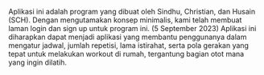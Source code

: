 Aplikasi ini adalah program yang dibuat oleh Sindhu, Christian, dan Husain (SCH). Dengan mengutamakan konsep minimalis, kami telah membuat laman login dan sign up untuk program ini. (5 September 2023)
Aplikasi ini diharapkan dapat menjadi aplikasi yang membantu penggunanya dalam mengatur jadwal, jumlah repetisi, lama istirahat, serta pola gerakan yang tepat untuk melakukan workout di rumah, tergantung bagian otot mana yang ingin dilatih.
